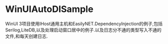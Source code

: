 # WinUIAutoDISample

WinUI 3项目使用IHost通用主机和EasilyNET.DependencyInjection的例子,包括Serilog,LiteDB,以及处理启动窗口居中的例子.以及日志分不通的类型写入不通的文件,和每天创建日志.
